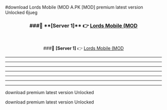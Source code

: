 #download Lords Mobile (MOD A.PK [MOD] premium latest version Unlocked 6jueg 



<div align="center">
<h3>###🔹 **[Server 1]** 👉 <a href="https://download1apk.web.app/">Lords Mobile (MOD</a></h3><br>


###🔹 **[Server 1]** 👉 <a href="https://download1apk.web.app/">Lords Mobile (MOD</a></h3>
</div>



----------------------------------------------------------

----------------------------------------------------------

----------------------------------------------------------

----------------------------------------------------------

----------------------------------------------------------

----------------------------------------------------------

----------------------------------------------------------

download premium latest version Unlocked

download premium latest version Unlocked
